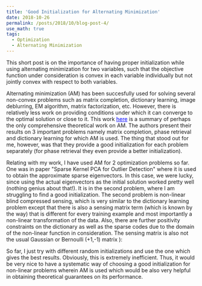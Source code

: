 ```yaml
---
title: 'Good Initialization for Alternating Minimization'
date: 2018-10-26
permalink: /posts/2018/10/blog-post-4/
use_math: true
tags:
  - Optimization
  - Alternating Minimization
---
```


This short post is on the importance of having proper initialization while using alternating minimization for two variables, such that the objective function under consideration is convex in each variable individually but not jointly convex with respect to both variables.

Alternating minimization (AM) has been succesfully used for solving several non-convex problems such as matrix completion, dictionary learning, image deblurring, EM algorithm, matrix factorization, etc. However, there is relatively less work on providing conditions under which it can converge to the optimal solution or close to it. This work
<a href="https://www.microsoft.com/en-us/research/uploads/prod/2016/02/altmin-altmin_pdf.pdf" style="color: #0000FF">here</a> is a summary of perhaps the only comprehensive theoretical work on AM. The authors present their results on 3 important problems namely matrix completion, phase retrieval and dictionary learning for which AM is used. The thing that stood out for me, however, was that they provide a good initialization for each problem separately (for phase retrieval they even provide a better initialization). 

Relating with my work, I have used AM for 2 optimization problems so far. One was in paper "Sparse Kernel PCA for Outlier Detection" where it is used to obtain the approximate sparse eigenvectors. In this case, we were lucky, since using the actual eigenvectors as the initial solution worked pretty well (nothing genius about that!). It is in the second problem, where I am struggling to find a good initialization. The second problem is non-linear blind compressed sensing, which is very similar to the dictionary learning problem except that there is also a sensing matrix term (which is known by the way) that is different for every training example and most importantly a non-linear transformation of the data. Also, there are further positivity constraints on the dictionary as well as the sparse codes due to the domain of the non-linear function in consideration. The sensing matrix is also not the usual Gaussian or Bernoulli (+1,-1) matrix ):

So far, I just try with different random initializations and use the one which gives the best results. Obviously, this is extremely inefficient. Thus, it would be very nice to have a systematic way of choosing a good initialization for non-linear problems wherein AM is used which would be also very helpful in obtaining theoretical guarantees on its performance.
